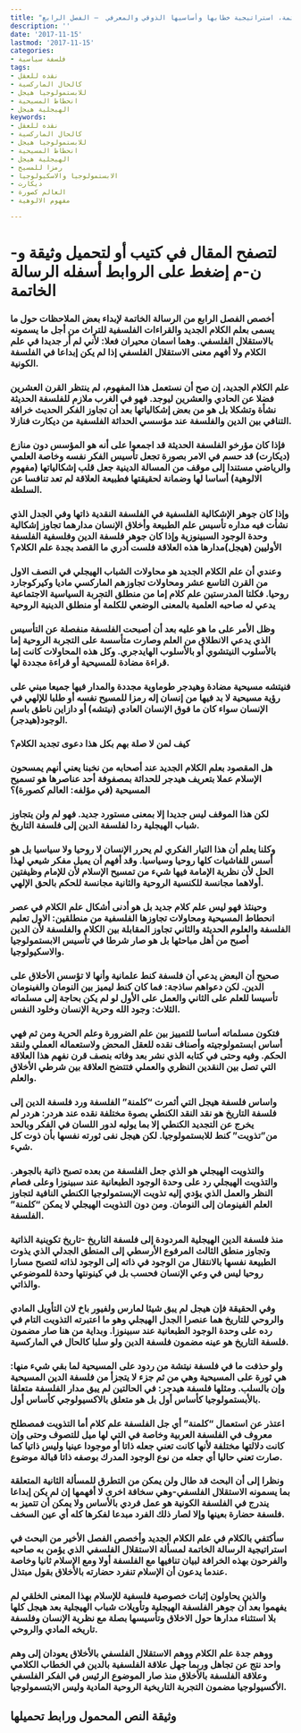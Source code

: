 ```yaml
---
title: "الرسالة الخاتمة، استراتيجية خطابها وأساسيها الذوقي والمعرفي  – الفصل الرابع"
description: ''
date: '2017-11-15'
lastmod: '2017-11-15'
categories:
- فلسفة سياسية
tags:
- نقده للعقل
- كالحال الماركسية
- للابستمولوجيا هيجل
- انحطاط المسيحية
- الهيجلية هيجل
keywords:
- نقده للعقل
- كالحال الماركسية
- للابستمولوجيا هيجل
- انحطاط المسيحية
- الهيجلية هيجل
- رمزا للمسيح
- الابستمولوجيا والاسكيولوجيا
- ديكارت
- العالم كصورة
- مفهوم الالوهية

---
```

# **لتصفح المقال في كتيب أو لتحميل وثيقة و-ن-م إضغط على الروابط أسفله** **الرسالة الخاتمة**

### أخصص الفصل الرابع من الرسالة الخاتمة لإبداء بعض الملاحظات حول ما يسمى بعلم الكلام الجديد والقراءات الفلسفية للتراث من أجل ما يسمونه بالاستقلال الفلسفي. وهما اسمان محيران فعلا: لأني لم أر جديدا في علم الكلام ولا أفهم معنى الاستقلال الفلسفي إذا لم يكن إبداعا في الفلسفة الكونية.

### علم الكلام الجديد، إن صح أن نستعمل هذا المفهوم، لم ينتظر القرن العشرين فضلا عن الحادي والعشرين ليوجد. فهو في الغرب ملازم للفلسفة الحديثة نشأة وتشكلا بل هو من بعض إشكالياتها بعد أن تجاوز الفكر الحديث خرافة التنافي بين الدين والفلسفة عند مؤسسي الحداثة الفلسفية من ديكارت فنازلا.

### فإذا كان مؤرخو الفلسفة الحديثة قد اجمعوا على أنه هو المؤسس دون منازع (ديكارت) قد حسم في الامر بصورة تجعل تأسيس الفكر نفسه وخاصة العلمي والرياضي مستندا إلى موقف من المسالة الدينية جعل قلب إشكالياتها (مفهوم الالوهية) أساسا لها وضمانة لحقيقتها فطبيعة العلاقة لم تعد تنافسا عن السلطة.

### وإذا كان جوهر الإشكالية الفلسفية في الفلسفة النقدية ذاتها وفي الجدل الذي نشأت فيه مداره تأسيس علم الطبيعة وأخلاق الإنسان مدارهما تجاوز إشكالية وحدة الوجود السبينوزية وإذا كان جوهر فلسفة الدين وفلسفية الفلسفة الأوليين (هيجل)مدارها هذه العلاقة فلست أدري ما القصد بجدة علم الكلام؟

### وعندي أن علم الكلام الجديد هو محاولات الشباب الهيجلي في النصف الاول من القرن التاسع عشر ومحاولات تجاوزهم الماركسي ماديا وكيركوجارد روحيا. فكلتا المدرستين علم كلام إما من منطلق التجربة السياسية الاجتماعية يدعي له صاحبه العلمية بالمعنى الوضعي للكلمة أو منطلق الدينية الروحية

### وظل الأمر على ما هو عليه بعد أن أصبحت الفلسفة منفصلة عن التأسيس الذي يدعي الانطلاق من العلم وصارت متأسسة على التجربة الروحية إما بالأسلوب النيتشوي أو بالأسلوب الهايدجري. وكل هذه المحاولات كانت إما قراءة مضادة للمسيحية أو قراءة مجددة لها.

### فنيتشه مسيحية مضادة وهيدجر طوماوية مجددة والمدار فيها جميعا مبني على رؤية مسيحية لا بد فيها من إنسان إله رمزا للمسيح نفسه أو طلبا للإلهي في الإنسان سواء كان ما فوق الإنسان العادي (نيتشه) أو دازاين ناطق باسم الوجود(هيدجر).

### كيف لمن لا صلة بهم بكل هذا دعوى تجديد الكلام؟

### هل المقصود بعلم الكلام الجديد عند أصحابه من نخبنا يعني أنهم يمسحون الإسلام عملا بتعريف هيدجر للحداثة بمصفوفة أحد عناصرها هو تسميح المسيحية (في مؤلفه: العالم كصورة)؟

### لكن هذا الموقف ليس جديدا إلا بمعنى مستورد جديد. فهو لم ولن يتجاوز شباب الهيجلية ردا لفلسفة الدين إلى فلسفة التاريخ.

### وكلنا يعلم أن هذا التيار الفكري لم يحرر الإنسان لا روحيا ولا سياسيا بل هو أسس للفاشيات كلها روحيا وسياسيا. وقد أفهم أن يميل مفكر شيعي لهذا الحل لأن نظرية الإمامة فيها شيء من تمسيح الإسلام لأن للإمام وظيفتين أولاهما مجانسة للكنسية الروحية والثانية مجانسة للحكم بالحق الإلهي.

### وحينئذ فهو ليس علم كلام جديد بل هو أدنى أشكال علم الكلام في عصر انحطاط المسيحية ومحاولات تجاوزها الفلسفية من منطلقين: الاول تعليم الفلسفة والعلوم الحديثة والثاني تجاوز المقابلة بين الكلام والفلسفة لأن الدين أصبح من أهل مباحثها بل هو صار شرطا في تأسيس الابستمولوجيا والاسكيولوجيا.

### صحيح أن البعض يدعي أن فلسفة كنط علمانية وأنها لا تؤسس الأخلاق على الدين. لكن دعواهم ساذجة: فما كان كنط ليميز بين النومان والفينومان تأسيسا للعلم على الثاني والعمل على الأول لو لم يكن بحاجة إلى مسلماته الثلاث: وجود الله وحرية الإنسان وخلود النفس.

### فتكون مسلماته أساسا للتمييز بين علم الضرورة وعلم الحرية ومن ثم فهي أساس ابستمولوجيته وأصناف نقده للعقل المحض ولاستعماله العملي ولنقد الحكم. وفيه وحتى في كتابه الذي نشر بعد وفاته بنصف قرن نفهم هذا العلاقة التي تصل بين النقدين النظري والعملي فتتضح العلاقة بين شرطي الأخلاق والعلم.

### واساس فلسفة هيجل التي أثمرت “كلمنة” الفلسفة ورد فلسفة الدين إلى فلسفة التاريخ هو نقد النقد الكنطي بصوة مختلفة نقده عند هردر: هردر لم يخرج عن التجديد الكنطي إلا بما يوليه لدور اللسان في الفكر وبالحد من”تذويت” كنط للابستمولوجيا. لكن هيجل نفى ثورته نفسها بأن ذوت كل شيء.

### والتذويت الهيجلي هو الذي جعل الفلسفة من بعده تصبح ذاتية بالجوهر. والتذويت الهيجلي رد على وحدة الوجود الطبعانية عند سبينوزا وعلى فصام النظر والعمل الذي يؤدي إليه تذويت الإبستمولوجيا الكنطي النافية لتجاوز العلم الفينومان إلى النومان. ومن دون التذويت الهيجلي لا يمكن “كلمنة” الفلسفة.

### منذ فلسفة الدين الهيجلية المردودة إلى فلسفة التاريخ -تاريخ تكوينية الذاتية وتجاوز منطق الثالث المرفوع الأرسطي إلى المنطق الجدلي الذي يذوت الطبيعة نفسها بالانتقال من الوجود في ذاته إلى الوجود لذاته لتصبح مسارا روحيا ليس في وعي الإنسان فحسب بل في كينونتها وحدة للموضوعي والذاتي.

### وفي الحقيقة فإن هيجل لم يبق شيئا لمارس ولفيور باخ لان التأويل المادي والروحي للتاريخ هما عنصرا الجدل الهيجلي وهو ما اعتبرته التذويت التام في رده على وحدة الوجود الطبعانية عند سبينوزا. وبداية من هنا صار مضمون فلسفة التاريخ هو عينه مضمون فلسفة الدين ولو سلبا كالحال في الماركسية.

### ولو حذفت ما في فلسفة نيتشة من ردود على المسيحية لما بقي شيء منها: هي ثورة على المسيحية وهي من ثم جزء لا يتجزأ من فلسفة الدين المسيحية وإن بالسلب. ومثلها فلسفة هيدجر: في الحالتين لم يبق مدار الفلسفة متعلقا بالأبستمولوجيا كأساس أول بل هو متعلق بالاكسيولوجي كأساس أول.

### اعتذر عن استعمال “كلمنة” أي جل الفلسفة علم كلام أما التذويت فمصطلح معروف في الفلسفة العربية وخاصة في التي لها ميل للتصوف وحتى وإن كانت دلالتها مختلفة لأنها كانت تعني جعله ذاتا أو موجودا عينيا وليس ذاتيا كما صارت تعني حاليا أي جعله من نوع الوجود المدرك بوصفه ذاتا قبالة موضوع.

### ونظرا إلى أن البحث قد طال ولن يمكن من التطرق للمسألة الثانية المتعلقة بما يسمونه الاستقلال الفلسفي-وهي سخافة اخرى لا أفهمها إن لم يكن إبداعا يندرج في الفلسفة الكونية هو عمل فردي بالأساس ولا يمكن أن تتميز به فلسفة حضارة بعينها وإلا لصار ذلك الفرد مبدعا لفكرها كله أي عين السخف.

### سأكتفي بالكلام في علم الكلام الجديد وأخصص الفصل الأخير من البحث في استراتيجية الرسالة الخاتمة لمسألة الاستقلال الفلسفي الذي يؤمن به صاحبه والفرحون بهذه الخرافة لبيان تنافيها مع الفلسفة أولا ومع الإسلام ثانيا وخاصة عندما يدعون أن الإسلام تنفرد حضارته بالأخلاق بقول مبتذل.

### والذين يحاولون إثبات خصوصية فلسفية للإسلام بهذا المعنى الخلقي لم يفهموا بعد أن جوهر الفلسفة الهيجلية وتأويلات شباب الهيجلية بعد هيجل كلها بلا استثناء مدارها حول الاخلاق وتأسيسها بصلة مع نظرية الإنسان وفلسفة تاريخه المادي والروحي.

### ووهم جدة علم الكلام ووهم الاستقلال الفلسفي بالأخلاق يعودان إلى وهم واحد نتج عن تجاهل وربما جهل علاقة الفلسفية بالدين في الخطاب الكلامي وعلاقة الفلسفة بالأخلاق منذ صار الموضوع الرئيس في الفكر الفلسفي الأكسيولوجيا مضمون التجربة التاريخية الروحية المادية وليس الابتسمولوجيا.

## وثيقة النص المحمول ورابط تحميلها

###